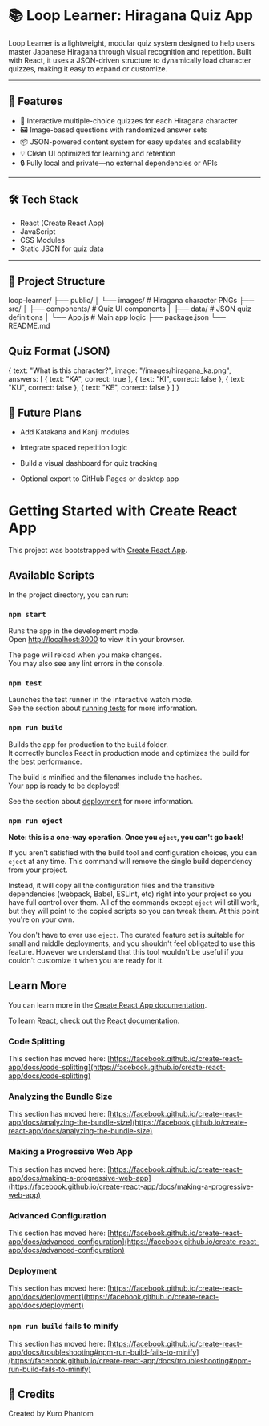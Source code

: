 # 📚 Loop Learner: Hiragana Quiz App

Loop Learner is a lightweight, modular quiz system designed to help users master Japanese Hiragana through visual recognition and repetition. Built with React, it uses a JSON-driven structure to dynamically load character quizzes, making it easy to expand or customize.

---

## 🚀 Features

- 🧠 Interactive multiple-choice quizzes for each Hiragana character  
- 🖼️ Image-based questions with randomized answer sets  
- 📦 JSON-powered content system for easy updates and scalability  
- 💡 Clean UI optimized for learning and retention  
- 🔒 Fully local and private—no external dependencies or APIs

---

## 🛠️ Tech Stack

- React (Create React App)  
- JavaScript  
- CSS Modules  
- Static JSON for quiz data

---

## 📁 Project Structure

loop-learner/
 ├── public/
  │ └── images/ # Hiragana character PNGs 
 ├── src/
  │ ├── components/ # Quiz UI components 
  │ ├── data/ # JSON quiz definitions 
  │ └── App.js # Main app logic 
├── package.json 
└── README.md

## Quiz Format (JSON)
{
  text: "What is this character?",
  image: "/images/hiragana_ka.png",
  answers: [
    { text: "KA", correct: true },
    { text: "KI", correct: false },
    { text: "KU", correct: false },
    { text: "KE", correct: false }
  ]
}


## 🧠 Future Plans

- Add Katakana and Kanji modules

- Integrate spaced repetition logic

- Build a visual dashboard for quiz tracking

- Optional export to GitHub Pages or desktop app

# Getting Started with Create React App

This project was bootstrapped with [Create React App](https://github.com/facebook/create-react-app).

## Available Scripts

In the project directory, you can run:

### `npm start`

Runs the app in the development mode.\
Open [http://localhost:3000](http://localhost:3000) to view it in your browser.

The page will reload when you make changes.\
You may also see any lint errors in the console.

### `npm test`

Launches the test runner in the interactive watch mode.\
See the section about [running tests](https://facebook.github.io/create-react-app/docs/running-tests) for more information.

### `npm run build`

Builds the app for production to the `build` folder.\
It correctly bundles React in production mode and optimizes the build for the best performance.

The build is minified and the filenames include the hashes.\
Your app is ready to be deployed!

See the section about [deployment](https://facebook.github.io/create-react-app/docs/deployment) for more information.

### `npm run eject`

**Note: this is a one-way operation. Once you `eject`, you can't go back!**

If you aren't satisfied with the build tool and configuration choices, you can `eject` at any time. This command will remove the single build dependency from your project.

Instead, it will copy all the configuration files and the transitive dependencies (webpack, Babel, ESLint, etc) right into your project so you have full control over them. All of the commands except `eject` will still work, but they will point to the copied scripts so you can tweak them. At this point you're on your own.

You don't have to ever use `eject`. The curated feature set is suitable for small and middle deployments, and you shouldn't feel obligated to use this feature. However we understand that this tool wouldn't be useful if you couldn't customize it when you are ready for it.

## Learn More

You can learn more in the [Create React App documentation](https://facebook.github.io/create-react-app/docs/getting-started).

To learn React, check out the [React documentation](https://reactjs.org/).

### Code Splitting

This section has moved here: [https://facebook.github.io/create-react-app/docs/code-splitting](https://facebook.github.io/create-react-app/docs/code-splitting)

### Analyzing the Bundle Size

This section has moved here: [https://facebook.github.io/create-react-app/docs/analyzing-the-bundle-size](https://facebook.github.io/create-react-app/docs/analyzing-the-bundle-size)

### Making a Progressive Web App

This section has moved here: [https://facebook.github.io/create-react-app/docs/making-a-progressive-web-app](https://facebook.github.io/create-react-app/docs/making-a-progressive-web-app)

### Advanced Configuration

This section has moved here: [https://facebook.github.io/create-react-app/docs/advanced-configuration](https://facebook.github.io/create-react-app/docs/advanced-configuration)

### Deployment

This section has moved here: [https://facebook.github.io/create-react-app/docs/deployment](https://facebook.github.io/create-react-app/docs/deployment)

### `npm run build` fails to minify

This section has moved here: [https://facebook.github.io/create-react-app/docs/troubleshooting#npm-run-build-fails-to-minify](https://facebook.github.io/create-react-app/docs/troubleshooting#npm-run-build-fails-to-minify)

## 🐾 Credits
Created by Kuro Phantom